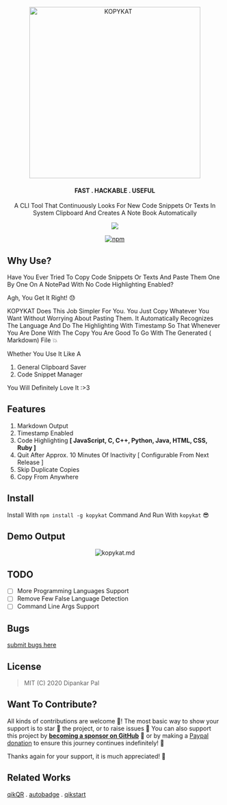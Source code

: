 <div align="center">
<p align="center"><a href="https://github.com/deep5050/kopykat"><img src="https://i.imgur.com/nqUWz5Y.jpg" title="KOPYKAT" height=400px width=400px align="center" /></a></p>

<p align="center"><h4 align="center"> FAST . HACKABLE . USEFUL </h4></p>
<p align="center"> A CLI Tool That Continuously Looks For New Code Snippets Or Texts In System Clipboard And Creates A Note Book Automatically</p>
<p align="center"><a href="https://github.com/deep5050/kopykat/actions?query=workflow%3Anpm-publish"><img src="https://img.shields.io/github/workflow/status/deep5050/kopykat/npm-publish?label=npm-publish&logo=github&style=for-the-badge"></a></p>

<p align="center"><a href="https://www.npmjs.com/package/kopykat"><img alt="npm" src="https://img.shields.io/npm/dt/kopykat?color=red&label=INSTALL&logo=npm&style=for-the-badge"></a></p>
</div>

## Why Use?
Have You Ever Tried To Copy Code Snippets Or Texts And Paste Them One By One On A NotePad With No Code Highlighting Enabled?

Agh, You Get It Right!  :sweat:

KOPYKAT Does This Job Simpler For You. You Just Copy Whatever You Want Without Worrying About Pasting Them. It Automatically Recognizes The Language And Do The Highlighting With Timestamp So That Whenever You Are Done With The Copy You Are Good To Go With The Generated ( Markdown) File  :boom:

Whether You Use It Like A
1. General Clipboard Saver
2. Code Snippet Manager

You Will Definitely Love It :>3

## Features
1. Markdown Output
2. Timestamp Enabled
3. Code Highlighting **[ JavaScript, C, C++, Python, Java, HTML, CSS, Ruby ]**
4. Quit After Approx. 10 Minutes Of Inactivity [ Configurable From Next Release ]
5. Skip Duplicate Copies
6. Copy From Anywhere 

## Install
Install With `npm install -g kopykat` Command And Run With `kopykat` :sunglasses:

## Demo Output

<div align="center">
<p align="center"><img src="https://i.imgur.com/ad8GXmt.jpg" title="kopykat.md" align="center"/></p>
</div>

## TODO
- [ ] More Programming Languages Support
- [ ] Remove Few False Language Detection 
- [ ] Command Line Args Support

## Bugs
[submit bugs here](https://github.com/deep5050/kopykat/issues)

## License
> MIT (C) 2020 Dipankar Pal

## Want To Contribute?

All kinds of contributions are welcome :raised_hands:! The most basic way to show your support is to star :star2: the project, or to raise issues :speech_balloon: You can also support this project by [**becoming a sponsor on GitHub**](https://github.com/sponsors/deep5050) :clap: or by making a [Paypal donation](https://www.paypal.me/deep5050) to ensure this journey continues indefinitely! :rocket:

Thanks again for your support, it is much appreciated! :pray:

## Related Works

[qikQR](https://github.com/deep5050/qikQR) . [autobadge](https://github.com/deep5050/autobadge) . [qikstart](https://github.com/deep5050/qikstart)
